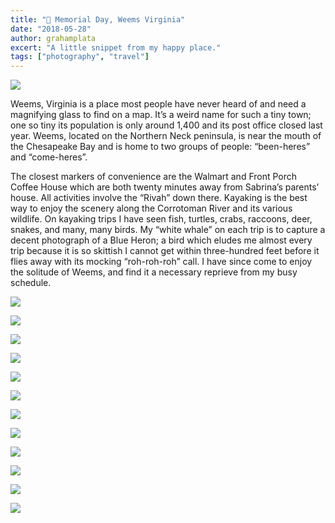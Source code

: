 ```yaml
---
title: "🚤 Memorial Day, Weems Virginia"
date: "2018-05-28"
author: grahamplata
excert: "A little snippet from my happy place."
tags: ["photography", "travel"]
---
```


![](/12.jpg)

Weems, Virginia is a place most people have never heard of and need a magnifying glass to find on a map. It’s a weird name for such a tiny town; one so tiny its population is only around 1,400 and its post office closed last year. Weems, located on the Northern Neck peninsula, is near the mouth of the Chesapeake Bay and is home to two groups of people: “been-heres” and “come-heres”.

The closest markers of convenience are the Walmart and Front Porch Coffee House which are both twenty minutes away from Sabrina’s parents’ house. All activities involve the “Rivah” down there. Kayaking is the best way to enjoy the scenery along the Corrotoman River and its various wildlife. On kayaking trips I have seen fish, turtles, crabs, raccoons, deer, snakes, and many, many birds. My “white whale” on each trip is to capture a decent photograph of a Blue Heron; a bird which eludes me almost every trip because it is so skittish I cannot get within three-hundred feet before it flies away with its mocking “roh-roh-roh” call. I have since come to enjoy the solitude of Weems, and find it a necessary reprieve from my busy schedule.

![](/GRP_3288.jpg)

![](/GRP_3696.jpg)

![](/GRP_3419.jpg)

![](/GRP_3450.jpg)

![](/GRP_3472.jpg)

![](/21.jpg)

![](/GRP_3960.jpg)

![](/GRP_3992.jpg)

![](/GRP_4192.jpg)

![](/GRP_4113.jpg)

![](/GRP_4237.jpg)

![](/GRP_3751.jpg)
